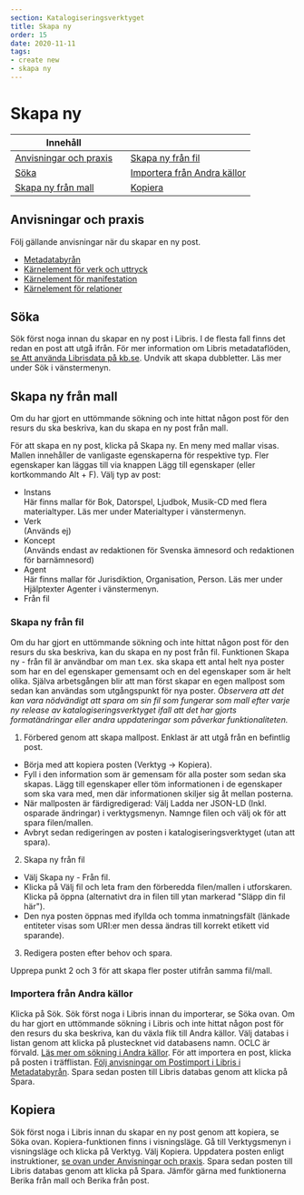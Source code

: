 ```yaml
---
section: Katalogiseringsverktyget
title: Skapa ny
order: 15
date: 2020-11-11
tags:
- create new
- skapa ny
---
```


# Skapa ny

| Innehåll  | | |
| ------ | ------ | ------ |
| [Anvisningar och praxis](#anvisningar-och-praxis) | | [Skapa ny från fil](#skapa-ny-från-fil) | 
| [Söka](#söka) | | [Importera från Andra källor](#importera-från-andra-källor) | 
| [Skapa ny från mall](#skapa-ny-från-mall) | | [Kopiera](#kopiera) |


## Anvisningar och praxis
Följ gällande anvisningar när du skapar en ny post. 

* [Metadatabyrån](https://metadatabyran.kb.se/)  
* [Kärnelement för verk och uttryck](https://metadatabyran.kb.se/generella-anvisningar---rda/verk-och-uttryck/karnelement-for-verk-och-uttryck?searchTerm=K%C3%A4rnelement+f%C3%B6r+verk+och+uttryck)
* [Kärnelement för manifestation](https://metadatabyran.kb.se/generella-anvisningar---rda/manifestation-instans/karnelement-for-manifestation)
* [Kärnelement för relationer](https://metadatabyran.kb.se/generella-anvisningar---rda/relationer/karnelement-for-relationer?searchTerm=K%C3%A4rnelement+f%C3%B6r+relationer)

## Söka
Sök först noga innan du skapar en ny post i Libris. I de flesta fall finns det redan en post att utgå ifrån. För mer information om Libris metadataflöden, [se Att använda Librisdata på kb.se](https://kb.se/for-bibliotekssektorn/tjanster-och-verktyg/arbeta-med-libris/att-anvanda-librisdata.html).
Undvik att skapa dubbletter. Läs mer under Sök i vänstermenyn.

## Skapa ny från mall
Om du har gjort en uttömmande sökning och inte hittat någon post för den resurs du ska beskriva, kan du skapa en ny post från mall.

För att skapa en ny post, klicka på Skapa ny. En meny med mallar visas. Mallen innehåller de vanligaste egenskaperna för respektive typ. Fler egenskaper kan läggas till via knappen Lägg till egenskaper (eller kortkommando Alt + F).
Välj typ av post:
 *	Instans  
Här finns mallar för Bok, Datorspel, Ljudbok, Musik-CD med flera materialtyper. Läs mer under Materialtyper i vänstermenyn.
 *	Verk  
(Används ej)
 *	Koncept  
(Används endast av redaktionen för Svenska ämnesord och redaktionen för barnämnesord)
 * Agent  
Här finns mallar för Jurisdiktion, Organisation, Person. Läs mer under Hjälptexter Agenter i vänstermenyn.
 *	Från fil

### Skapa ny från fil
Om du har gjort en uttömmande sökning och inte hittat någon post för den resurs du ska beskriva, kan du skapa en ny post från fil.
Funktionen Skapa ny - från fil är användbar om man t.ex. ska skapa ett antal helt nya poster som har en del egenskaper gemensamt och en del egenskaper som är helt olika. Själva arbetsgången blir att man först skapar en egen mallpost som sedan kan användas som utgångspunkt för nya poster. *Observera att det kan vara nödvändigt att spara om sin fil som fungerar som mall efter varje ny release av katalogiseringsverktyget ifall att det har gjorts formatändringar eller andra uppdateringar som påverkar funktionaliteten.*

1. Förbered genom att skapa mallpost. Enklast är att utgå från en befintlig post.
 * Börja med att kopiera posten (Verktyg -> Kopiera). 
 * Fyll i den information som är gemensam för alla poster som sedan ska skapas. Lägg till egenskaper eller töm informationen i de egenskaper som ska vara med, men där informationen skiljer sig åt mellan posterna.
 * När mallposten är färdigredigerad: Välj Ladda ner JSON-LD (Inkl. osparade ändringar) i verktygsmenyn. Namnge filen 
och välj ok för att spara filen/mallen.
 * Avbryt sedan redigeringen av posten i katalogiseringsverktyget (utan att spara).

2. Skapa ny från fil
 * Välj Skapa ny - Från fil. 
 * Klicka på Välj fil och leta fram den förberedda filen/mallen i utforskaren. Klicka på öppna (alternativt dra in filen till ytan markerad "Släpp din fil här").
 * Den nya posten öppnas med ifyllda och tomma inmatningsfält (länkade entiteter visas som URI:er men dessa ändras till korrekt etikett vid sparande).

3. Redigera posten efter behov och spara.

Upprepa punkt 2 och 3 för att skapa fler poster utifrån samma fil/mall.

### Importera från Andra källor
Klicka på Sök. Sök först noga i Libris innan du importerar, se Söka ovan. Om du har gjort en uttömmande sökning i Libris och inte hittat någon post för den resurs du ska beskriva, kan du växla flik till Andra källor. Välj databas i listan genom att klicka på plustecknet vid databasens namn. OCLC är förvald. [Läs mer om sökning i Andra källor](https://libris.kb.se/katalogisering/help/search-import).
För att importera en post, klicka på posten i träfflistan. [Följ anvisningar om Postimport i Libris i Metadatabyrån](https://metadatabyran.kb.se/arbetsfloden/postimport-i-libris?searchTerm=Postimport+i+Libris). Spara sedan posten till Libris databas genom att klicka på Spara.

## Kopiera
Sök först noga i Libris innan du skapar en ny post genom att kopiera, se Söka ovan. Kopiera-funktionen finns i visningsläge. Gå till Verktygsmenyn i visningsläge och klicka på Verktyg. Välj Kopiera. Uppdatera posten enligt instruktioner, [se ovan under Anvisningar och praxis](#anvisningar-och-praxis). Spara sedan posten till Libris databas genom att klicka på Spara. Jämför gärna med funktionerna Berika från mall och Berika från post.
